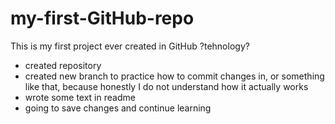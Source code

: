 # my-first-GitHub-repo
This is my first project ever created in GitHub ?tehnology?
- created repository
- created new branch to practice how to commit changes in, or something like that, because honestly I do not understand how it actually works
- wrote some text in readme
- going to save changes and continue learning 
